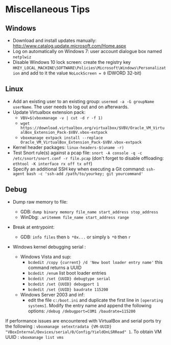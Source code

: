 # Miscellaneous Tips

## Windows

* Download and install updates manually: http://www.catalog.update.microsoft.com/Home.aspx
* Log on automatically on Windows 7: user account dialogue box named `netplwiz`
* Disable Windows 10 lock screen: create the registry key `HKEY_LOCAL_MACHINE\SOFTWARE\Policies\Microsoft\Windows\Personalization` and add to it the value `NoLockScreen = 0` (DWORD 32-bit)

## Linux

* Add an existing user to an existing group: `usermod -a -G groupName userName`. The user needs to log out and on afterwards.
* Update Virtualbox extension pack:
	* `VBV=$(vboxmanage -v | cut -d r -f 1)`
	* `wget https://download.virtualbox.org/virtualbox/$VBV/Oracle_VM_VirtualBox_Extension_Pack-$VBV.vbox-extpack`
	* `vboxmanage extpack install --replace Oracle_VM_VirtualBox_Extension_Pack-$VBV.vbox-extpack`
* Kernel header packages: `linux-headers-$(uname -r)`
* Test Snort rule(s) against a pcap file: `snort -A console -q -c /etc/snort/snort.conf -r file.pcap` (don't forget to disable offloading: `ethtool -K interface rx off tx off`)
* Specify an additional SSH key when executing a Git command: `ssh-agent bash -c 'ssh-add /path/to/yourkey; git yourcommand'`

## Debug

* Dump raw memory to file: 
	* GDB: `dump binary memory file_name start_address stop_address`
	* WinDbg: `.writemem file_name start_address range`
* Break at entrypoint:
	* GDB: `info files` then `b *0x...` or simply `b *0` then `r`

* Windows kernel debugging serial :
	* Windows Vista and sup:
		* `bcdedit /copy {current} /d 'New boot loader entry name'` this command returns a UUID
		* `bcdedit /enum` list boot loader entries
		* `bcdedit /set {UUID} debugtype serial`
		* `bcdedit /set {UUID} debugport 1`
		* `bcdedit /set {UUID} baudrate 115200`
	* Windows Server 2003 and inf:
		* edit the file `c:/boot.ini` and duplicate the first line in `[operating systems]`. Modify the entry name and append the following options: `/debug /debugport=COM1 /baudrate=115200`

If performance issues are encountered with VirtualBox and serial ports try the following : `vboxmanage setextradata {VM-UUID} "VBoxInternal/Devices/serial/0/Config/YieldOnLSRRead" 1`. To obtain VM UUID : `vboxmanage list vms`
